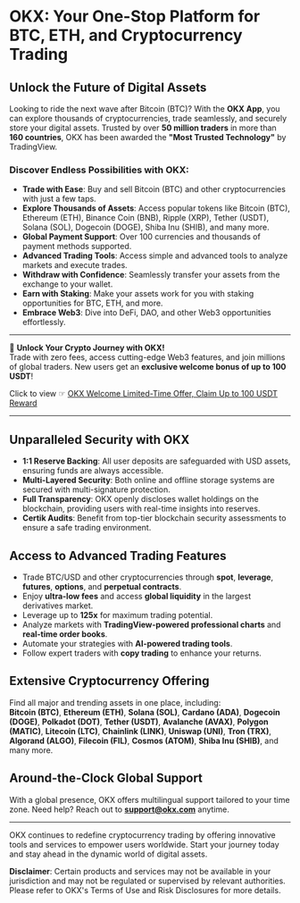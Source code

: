 # OKX: Your One-Stop Platform for BTC, ETH, and Cryptocurrency Trading

## Unlock the Future of Digital Assets

Looking to ride the next wave after Bitcoin (BTC)? With the **OKX App**, you can explore thousands of cryptocurrencies, trade seamlessly, and securely store your digital assets. Trusted by over **50 million traders** in more than **160 countries**, OKX has been awarded the **"Most Trusted Technology"** by TradingView.

### Discover Endless Possibilities with OKX:
- **Trade with Ease**: Buy and sell Bitcoin (BTC) and other cryptocurrencies with just a few taps.
- **Explore Thousands of Assets**: Access popular tokens like Bitcoin (BTC), Ethereum (ETH), Binance Coin (BNB), Ripple (XRP), Tether (USDT), Solana (SOL), Dogecoin (DOGE), Shiba Inu (SHIB), and many more.
- **Global Payment Support**: Over 100 currencies and thousands of payment methods supported.
- **Advanced Trading Tools**: Access simple and advanced tools to analyze markets and execute trades.
- **Withdraw with Confidence**: Seamlessly transfer your assets from the exchange to your wallet.
- **Earn with Staking**: Make your assets work for you with staking opportunities for BTC, ETH, and more.
- **Embrace Web3**: Dive into DeFi, DAO, and other Web3 opportunities effortlessly.

---

🚀 **Unlock Your Crypto Journey with OKX!**  
Trade with zero fees, access cutting-edge Web3 features, and join millions of global traders. New users get an **exclusive welcome bonus of up to 100 USDT**!  

Click to view ☞ [OKX Welcome Limited-Time Offer, Claim Up to 100 USDT Reward](https://bit.ly/OKXe)  

---

## Unparalleled Security with OKX
- **1:1 Reserve Backing**: All user deposits are safeguarded with USD assets, ensuring funds are always accessible.
- **Multi-Layered Security**: Both online and offline storage systems are secured with multi-signature protection.
- **Full Transparency**: OKX openly discloses wallet holdings on the blockchain, providing users with real-time insights into reserves.
- **Certik Audits**: Benefit from top-tier blockchain security assessments to ensure a safe trading environment.

## Access to Advanced Trading Features
- Trade BTC/USD and other cryptocurrencies through **spot**, **leverage**, **futures**, **options**, and **perpetual contracts**.
- Enjoy **ultra-low fees** and access **global liquidity** in the largest derivatives market.
- Leverage up to **125x** for maximum trading potential.
- Analyze markets with **TradingView-powered professional charts** and **real-time order books**.
- Automate your strategies with **AI-powered trading tools**.
- Follow expert traders with **copy trading** to enhance your returns.

## Extensive Cryptocurrency Offering
Find all major and trending assets in one place, including:  
**Bitcoin (BTC)**, **Ethereum (ETH)**, **Solana (SOL)**, **Cardano (ADA)**, **Dogecoin (DOGE)**, **Polkadot (DOT)**, **Tether (USDT)**, **Avalanche (AVAX)**, **Polygon (MATIC)**, **Litecoin (LTC)**, **Chainlink (LINK)**, **Uniswap (UNI)**, **Tron (TRX)**, **Algorand (ALGO)**, **Filecoin (FIL)**, **Cosmos (ATOM)**, **Shiba Inu (SHIB)**, and many more.

## Around-the-Clock Global Support
With a global presence, OKX offers multilingual support tailored to your time zone. Need help? Reach out to **support@okx.com** anytime.

---

OKX continues to redefine cryptocurrency trading by offering innovative tools and services to empower users worldwide. Start your journey today and stay ahead in the dynamic world of digital assets.

**Disclaimer**: Certain products and services may not be available in your jurisdiction and may not be regulated or supervised by relevant authorities. Please refer to OKX's Terms of Use and Risk Disclosures for more details.
